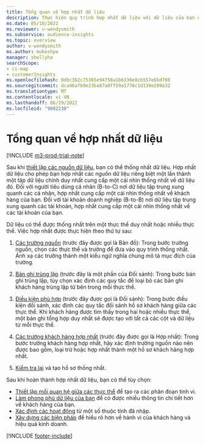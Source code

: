 ```yaml
---
title: Tổng quan về hợp nhất dữ liệu
description: Thực hiện quy trình hợp nhất dữ liệu với dữ liệu của bạn để tạo một tập dữ liệu duy nhất về hồ sơ khách hàng hợp nhất.
ms.date: 05/10/2022
ms.reviewer: v-wendysmith
ms.subservice: audience-insights
ms.topic: overview
author: v-wendysmith
ms.author: mukeshpo
manager: shellyha
searchScope:
- ci-map
- customerInsights
ms.openlocfilehash: 0dbc3b2c75365e94758a1b6330e8cb557e6bd768
ms.sourcegitcommit: dca46afb9e23ba87a0ff59a1776c1d139e209a32
ms.translationtype: MT
ms.contentlocale: vi-VN
ms.lasthandoff: 06/29/2022
ms.locfileid: "9082230"
---
```

# <a name="data-unification-overview"></a>Tổng quan về hợp nhất dữ liệu

[!INCLUDE [m3-prod-trial-note](includes/m3-prod-trial-note.md)]

Sau khi [thiết lập các nguồn dữ liệu](data-sources.md), bạn có thể thống nhất dữ liệu. Hợp nhất dữ liệu cho phép bạn hợp nhất các nguồn dữ liệu riêng biệt một lần thành một tập dữ liệu chính duy nhất cung cấp một cái nhìn thống nhất về dữ liệu đó. Đối với người tiêu dùng cá nhân (B-to-C) nơi dữ liệu tập trung xung quanh các cá nhân, hợp nhất cung cấp một cái nhìn thống nhất về khách hàng của bạn. Đối với tài khoản doanh nghiệp (B-to-B) nơi dữ liệu tập trung xung quanh các tài khoản, hợp nhất cung cấp một cái nhìn thống nhất về các tài khoản của bạn.

Dữ liệu có thể được thống nhất trên một thực thể duy nhất hoặc nhiều thực thể. Việc hợp nhất được thực hiện theo thứ tự sau:

1. [Các trường nguồn](map-entities.md) (trước đây được gọi là Bản đồ): Trong bước trường nguồn, chọn các thực thể và trường để đưa vào quy trình thống nhất. Ánh xạ các trường thành một kiểu ngữ nghĩa chung mô tả mục đích của trường.

1. [Bản ghi trùng lặp](remove-duplicates.md) (trước đây là một phần của Đối sánh): Trong bước bản ghi trùng lặp, tùy chọn xác định các quy tắc để loại bỏ các bản ghi khách hàng trùng lặp từ bên trong mỗi thực thể.

1. [Điều kiện phù hợp](match-entities.md) (trước đây được gọi là Đối sánh): Trong bước điều kiện đối sánh, xác định các quy tắc đối sánh hồ sơ khách hàng giữa các thực thể. Khi khách hàng được tìm thấy trong hai hoặc nhiều thực thể, một bản ghi tổng hợp duy nhất sẽ được tạo với tất cả các cột và dữ liệu từ mỗi thực thể.

1. [Các trường khách hàng hợp nhất](merge-entities.md) (trước đây được gọi là Hợp nhất): Trong bước trường khách hàng hợp nhất, hãy xác định trường nguồn nào nên được bao gồm, loại trừ hoặc hợp nhất thành một hồ sơ khách hàng hợp nhất.  

1. [Kiểm tra lại](review-unification.md) và tạo hồ sơ thống nhất.

Sau khi hoàn thành hợp nhất dữ liệu, bạn có thể tùy chọn:

- [Thiết lập mối quan hệ giữa các thực thể](relationships.md) để tạo ra các phân đoạn tinh vi.
- [Làm phong phú dữ liệu của bạn](enrichment-hub.md) để có được nhiều thông tin chi tiết hơn về khách hàng của bạn.
- [Xác định các hoạt động](activities.md) từ một số thuộc tính đã nhập.
- [Xây dựng các biện pháp](measures.md) để hiểu rõ hơn về hành vi của khách hàng và hiệu quả kinh doanh.

[!INCLUDE [footer-include](includes/footer-banner.md)]
